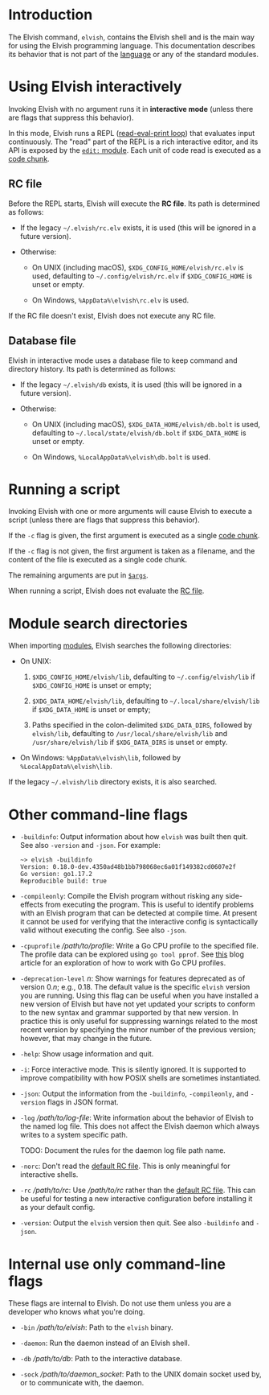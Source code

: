 <!-- toc number-sections -->

# Introduction

The Elvish command, `elvish`, contains the Elvish shell and is the main way for
using the Elvish programming language. This documentation describes its behavior
that is not part of the [language](language.html) or any of the standard
modules.

# Using Elvish interactively

Invoking Elvish with no argument runs it in **interactive mode** (unless there
are flags that suppress this behavior).

In this mode, Elvish runs a REPL
([read-eval-print loop](https://en.wikipedia.org/wiki/Read–eval–print_loop))
that evaluates input continuously. The "read" part of the REPL is a rich
interactive editor, and its API is exposed by the [`edit:` module](edit.html).
Each unit of code read is executed as a [code chunk](language.html#code-chunk).

## RC file

Before the REPL starts, Elvish will execute the **RC file**. Its path is
determined as follows:

-   If the legacy `~/.elvish/rc.elv` exists, it is used (this will be ignored in
    a future version).

-   Otherwise:

    -   On UNIX (including macOS), `$XDG_CONFIG_HOME/elvish/rc.elv` is used,
        defaulting to `~/.config/elvish/rc.elv` if `$XDG_CONFIG_HOME` is unset
        or empty.

    -   On Windows, `%AppData%\elvish\rc.elv` is used.

If the RC file doesn't exist, Elvish does not execute any RC file.

## Database file

Elvish in interactive mode uses a database file to keep command and directory
history. Its path is determined as follows:

-   If the legacy `~/.elvish/db` exists, it is used (this will be ignored in a
    future version).

-   Otherwise:

    -   On UNIX (including macOS), `$XDG_DATA_HOME/elvish/db.bolt` is used,
        defaulting to `~/.local/state/elvish/db.bolt` if `$XDG_DATA_HOME` is
        unset or empty.

    -   On Windows, `%LocalAppData%\elvish\db.bolt` is used.

# Running a script

Invoking Elvish with one or more arguments will cause Elvish to execute a script
(unless there are flags that suppress this behavior).

If the `-c` flag is given, the first argument is executed as a single
[code chunk](language.html#code-chunk).

If the `-c` flag is not given, the first argument is taken as a filename, and
the content of the file is executed as a single code chunk.

The remaining arguments are put in [`$args`](builtin.html#args).

When running a script, Elvish does not evaluate the [RC file](#rc-file).

# Module search directories

When importing [modules](language.html#modules), Elvish searches the following
directories:

-   On UNIX:

    1. `$XDG_CONFIG_HOME/elvish/lib`, defaulting to `~/.config/elvish/lib` if
       `$XDG_CONFIG_HOME` is unset or empty;

    2. `$XDG_DATA_HOME/elvish/lib`, defaulting to `~/.local/share/elvish/lib` if
       `$XDG_DATA_HOME` is unset or empty;

    3. Paths specified in the colon-delimited `$XDG_DATA_DIRS`, followed by
       `elvish/lib`, defaulting to `/usr/local/share/elvish/lib` and
       `/usr/share/elvish/lib` if `$XDG_DATA_DIRS` is unset or empty.

-   On Windows: `%AppData%\elvish\lib`, followed by `%LocalAppData%\elvish\lib`.

If the legacy `~/.elvish/lib` directory exists, it is also searched.

# Other command-line flags

-   `-buildinfo`: Output information about how `elvish` was built then quit. See
    also `-version` and `-json`. For example:

    ```
    ~> elvish -buildinfo
    Version: 0.18.0-dev.4350ad48b1bb798068ec6a01f149382cd0607e2f
    Go version: go1.17.2
    Reproducible build: true
    ```

-   `-compileonly`: Compile the Elvish program without risking any side-effects
    from executing the program. This is useful to identify problems with an
    Elvish program that can be detected at compile time. At present it cannot be
    used for verifying that the interactive config is syntactically valid
    without executing the config. See also `-json`.

-   `-cpuprofile` _/path/to/profile_: Write a Go CPU profile to the specified
    file. The profile data can be explored using `go tool pprof`. See
    [this](https://go.dev/blog/pprof) blog article for an exploration of how to
    work with Go CPU profiles.

-   `-deprecation-level` _n_: Show warnings for features deprecated as of
    version 0._n_; e.g., 0.18. The default value is the specific `elvish`
    version you are running. Using this flag can be useful when you have
    installed a new version of Elvish but have not yet updated your scripts to
    conform to the new syntax and grammar supported by that new version. In
    practice this is only useful for suppressing warnings related to the most
    recent version by specifying the minor number of the previous version;
    however, that may change in the future.

-   `-help`: Show usage information and quit.

-   `-i`: Force interactive mode. This is silently ignored. It is supported to
    improve compatibility with how POSIX shells are sometimes instantiated.

-   `-json`: Output the information from the `-buildinfo`, `-compileonly`, and
    `-version` flags in JSON format.

-   `-log` _/path/to/log-file_: Write information about the behavior of Elvish
    to the named log file. This does not affect the Elvish daemon which always
    writes to a system specific path.

    TODO: Document the rules for the daemon log file path name.

-   `-norc`: Don't read the [default RC file](#rc-file). This is only meaningful
    for interactive shells.

-   `-rc` _/path/to/rc_: Use _/path/to/rc_ rather than the
    [default RC file](#rc-file). This can be useful for testing a new
    interactive configuration before installing it as your default config.

-   `-version`: Output the `elvish` version then quit. See also `-buildinfo` and
    `-json`.

# Internal use only command-line flags

These flags are internal to Elvish. Do not use them unless you are a developer
who knows what you're doing.

-   `-bin` _/path/to/elvish_: Path to the `elvish` binary.

-   `-daemon`: Run the daemon instead of an Elvish shell.

-   `-db` _/path/to/db_: Path to the interactive database.

-   `-sock` _/path/to/daemon_socket_: Path to the UNIX domain socket used by, or
    to communicate with, the daemon.
